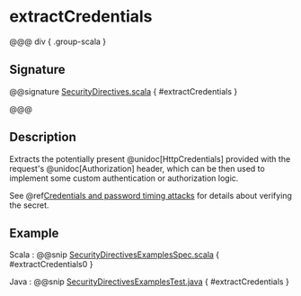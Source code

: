 # extractCredentials

@@@ div { .group-scala }

## Signature

@@signature [SecurityDirectives.scala]($akka-http$/akka-http/src/main/scala/akka/http/scaladsl/server/directives/SecurityDirectives.scala) { #extractCredentials }

@@@

## Description

Extracts the potentially present @unidoc[HttpCredentials] provided with the request's @unidoc[Authorization] header,
which can be then used to implement some custom authentication or authorization logic.

See @ref[Credentials and password timing attacks](index.md#credentials-and-timing-attacks-java) for details about verifying the secret.

## Example

Scala
:  @@snip [SecurityDirectivesExamplesSpec.scala]($test$/scala/docs/http/scaladsl/server/directives/SecurityDirectivesExamplesSpec.scala) { #extractCredentials0 }

Java
:  @@snip [SecurityDirectivesExamplesTest.java]($test$/java/docs/http/javadsl/server/directives/SecurityDirectivesExamplesTest.java) { #extractCredentials }
